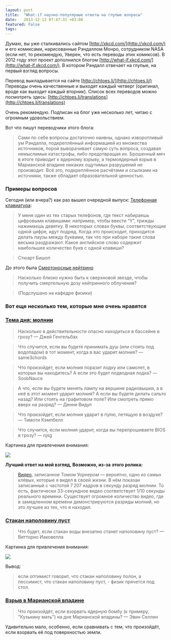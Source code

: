 ```yaml
---
layout: post
title:  "What-if научно-популярные ответы на глупые вопросы"
date:   2013-12-13 07:47:31 +03:00
featured: False
tags: 
---
```

Думаю, вы уже сталкивались сайтом [http://xkcd.com/](http://xkcd.com/) и его комиксами, нарисованные Рэндаллом Монро, сотрудником NASA (если нет, то рекомендую, Уверен, что есть переводы этих комиксов).
В 2012 году этот проект дополнился блогом [http://what-if.xkcd.com/](http://what-if.xkcd.com/). В котором Рэндалл отвечает на глупые, на первый взгляд вопросы. 

Перевод выкладывается на сайте [http://chtoes.li/](http://chtoes.li/) Переводы очень качественные и выходят каждый четверг (оригинал, вроде как выходит каждый вторник).
Список всех переводов можно посмотреть здесь: [http://chtoes.li/translations](http://chtoes.li/translations)

Очень рекомендую. Подписан на блог уже несколько лет, читаю с огромным удовольствием.

Вот что пишут переводчики этого блога:

> Сами по себе вопросы достаточно наивны, однако изворотливый ум Рэндалла, подкреплённый информацией из множества источников, порой выворачивает самую суть вопроса, создавая немыслимые катастрофы, либо предотвращая их. Брошенный мяч в итоге приводит к ядерному взрыву, а термоядерный взрыв в Марианской впадине никаких ощутимых разрушений не производит. Всё это, подкреплённое расчётами и ссылками на источники, также обладает образовательной ценностью. 


### Примеры вопросов

Сегодня (или вчера?) как раз вышел очередной выпуск: [Телефонная клавиатура](http://chtoes.li/page/phone-keypad): 
> У меня один из тех старых телефонов, где текст набираешь цифровыми клавишами: например, чтобы ввести “Y”, трижды нажимаешь девятку. В некоторых словах буквы, соответствующие одной цифре, идут подряд. Когда это происходит, приходится делать паузы между буквами, так что при наборе такие слова весьма раздражают. Какое английское слово содержит наибольшее количество букв с одной клавиши? 

> Стюарт Бишоп

До этого была [Смертоносные нейтрино](http://chtoes.li/page/lethal-neutrinos) 
> Насколько близко нужно быть к сверхновой звезде, чтобы получить смертельную дозу нейтринного облучения?

> (Подслушано на кафедре физики)


### Вот еще несколько тем, которые мне очень нравятся

### [Тема дня: молнии](http://chtoes.li/page/lightning) 
> Насколько в действительности опасно находиться в бассейне в грозу?
> — Джей Генгельбах

> Что случится, если вы будете принимать душ (или стоять под водопадом) в тот момент, когда в вас ударит молния?
> — same3chords

> Что произойдет, если молния поразит лодку или самолет, в которых вы находитесь? А если это будет подводная лодка?
> — SoobNauce

> А что, если вы будете менять лампу на вершине радиовышки, а в неё в этот момент ударит молния? А если вы будете делать сальто назад? Или стоять на графитовом поле? Или смотреть прямо вверх на разряд?
> — Денни Видул

> Что произойдет, если молния ударит в пулю, летящую в воздухе?
> — Тимоти Кэмпбелл

> Что случится, если молния ударит, когда вы перепрошиваете BIOS в грозу?
> — njsg

Картинка для привлечения внимания:

![](http://chtoes.li/uploads/016-lightning/lightning_steps_ru.png)


**Лучший ответ на мой взгляд, Возможно, из-за этого ролика:**

> [Видео](http://apod.nasa.gov/apod/ap120723.html), записанное Томом Уорнером — вероятно, одно из самых клёвых, которые я видел в своей жизни. В нём показан записанный с частотой 7 207 кадров в секунду разряд молнии. То есть, фактически 33-секундное видео соответствует 1/10 секунды реального времени. Существует огромное количество видео, где в замедленном времени демонстрируются разряды молний, но это лучшее из тех, что я находил. 


### [Стакан наполовину пуст](http://chtoes.li/page/glass-half-empty) 
>   Что будет, если стакан воды внезапно станет наполовину пуст?
> — Витторио Иаковелла

Картинка для привлечения внимания: 

![](http://chtoes.li/uploads/006-glass-half-empty/glass_20ms_ru.png)


Вывод: 
> если оптимист говорит, что стакан наполовину полон, а пессимист, что стакан наполовину пуст, - физик прячется под стол. 

### [Взрыв в Марианской впадине](http://chtoes.li/page/mariana)
 
> Что произойдёт, если взорвать ядерную бомбу (к примеру, "Кузькину мать") на дне Марианской впадины?
> — Эвин Селлин


Удивительно мало, особенно, если сравнивать с тем, что произойдёт, если взорвать её под поверхностью земли. 

